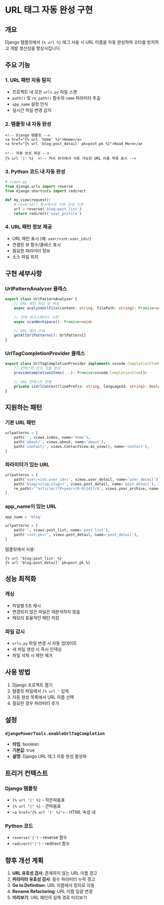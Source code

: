 # URL 태그 자동 완성 구현

## 개요

Django 템플릿에서 `{% url %}` 태그 사용 시 URL 이름을 자동 완성하여 오타를 방지하고 개발 생산성을 향상시킵니다.

## 주요 기능

### 1. URL 패턴 자동 탐지
- 프로젝트 내 모든 `urls.py` 파일 스캔
- `path()` 및 `re_path()` 함수의 `name` 파라미터 추출
- `app_name` 설정 인식
- 실시간 파일 변경 감지

### 2. 템플릿 내 자동 완성
```django
<!-- Django 템플릿 -->
<a href="{% url 'home' %}">Home</a>
<a href="{% url 'blog:post_detail' pk=post.pk %}">Read More</a>

<!-- 자동 완성 제공 -->
{% url '|' %}  <!-- 커서 위치에서 사용 가능한 URL 이름 목록 표시 -->
```

### 3. Python 코드 내 자동 완성
```python
# views.py
from django.urls import reverse
from django.shortcuts import redirect

def my_view(request):
    # reverse() 함수에서도 자동 완성 지원
    url = reverse('blog:post_list')
    return redirect('user_profile')
```

### 4. URL 패턴 정보 제공
- URL 패턴 표시 (예: `user/<int:user_id>/`)
- 연결된 뷰 함수/클래스 표시
- 필요한 파라미터 정보
- 소스 파일 위치

## 구현 세부사항

### UrlPatternAnalyzer 클래스
```typescript
export class UrlPatternAnalyzer {
    // URL 패턴 파싱 및 캐싱
    async analyzeUrlFile(content: string, filePath: string): Promise<void>
    
    // 전체 워크스페이스 스캔
    async scanWorkspace(): Promise<void>
    
    // URL 패턴 조회
    getAllUrlPatterns(): UrlPattern[]
}
```

### UrlTagCompletionProvider 클래스
```typescript
export class UrlTagCompletionProvider implements vscode.CompletionItemProvider {
    // 컨텍스트 인식 자동 완성
    provideCompletionItems(...): Promise<vscode.CompletionItem[]>
    
    // URL 컨텍스트 판별
    private isUrlContext(linePrefix: string, languageId: string): boolean
}
```

## 지원하는 패턴

### 기본 URL 패턴
```python
urlpatterns = [
    path('', views.index, name='home'),
    path('about/', views.about, name='about'),
    path('contact/', views.ContactView.as_view(), name='contact'),
]
```

### 파라미터가 있는 URL
```python
urlpatterns = [
    path('user/<int:user_id>/', views.user_detail, name='user_detail'),
    path('blog/<slug:slug>/', views.post_detail, name='post_detail'),
    re_path(r'^article/(?P<year>[0-9]{4})/$', views.year_archive, name='year_archive'),
]
```

### app_name이 있는 URL
```python
app_name = 'blog'

urlpatterns = [
    path('', views.post_list, name='post_list'),
    path('<int:pk>/', views.post_detail, name='post_detail'),
]
```

템플릿에서 사용:
```django
{% url 'blog:post_list' %}
{% url 'blog:post_detail' pk=post.pk %}
```

## 성능 최적화

### 캐싱
- 파일별 5초 캐시
- 변경되지 않은 파일은 재분석하지 않음
- 메모리 효율적인 패턴 저장

### 파일 감시
- `urls.py` 파일 변경 시 자동 업데이트
- 새 파일 생성 시 즉시 인덱싱
- 파일 삭제 시 패턴 제거

## 사용 방법

1. Django 프로젝트 열기
2. 템플릿 파일에서 `{% url '` 입력
3. 자동 완성 목록에서 URL 이름 선택
4. 필요한 경우 파라미터 추가

## 설정

### `djangoPowerTools.enableUrlTagCompletion`
- **타입**: boolean
- **기본값**: true
- **설명**: Django URL 태그 자동 완성 활성화

## 트리거 컨텍스트

### Django 템플릿
- `{% url '|' %}` - 작은따옴표
- `{% url "|" %}` - 큰따옴표
- `<a href="{% url '|' %}">` - HTML 속성 내

### Python 코드
- `reverse('|')` - reverse 함수
- `redirect('|')` - redirect 함수

## 향후 개선 계획

1. **URL 유효성 검사**: 존재하지 않는 URL 이름 경고
2. **파라미터 유효성 검사**: 필수 파라미터 누락 경고
3. **Go to Definition**: URL 이름에서 정의로 이동
4. **Rename Refactoring**: URL 이름 일괄 변경
5. **미리보기**: URL 패턴의 실제 경로 미리보기